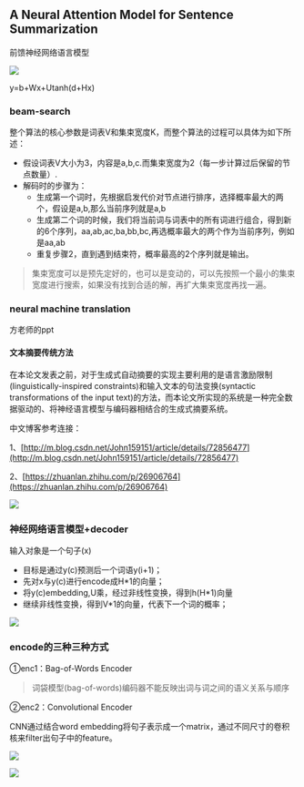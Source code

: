 ## A Neural Attention Model for Sentence Summarization ##

前馈神经网络语言模型

![](http://7te9qt.com1.z0.glb.clouddn.com/1.gif)

y=b+Wx+Utanh(d+Hx)

### beam-search ###

整个算法的核心参数是词表V和集束宽度K，而整个算法的过程可以具体为如下所述：

- 假设词表V大小为3，内容是a,b,c.而集束宽度为2（每一步计算过后保留的节点数量）.
- 解码时的步骤为：
	- 生成第一个词时，先根据启发代价对节点进行排序，选择概率最大的两个，假设是a,b,那么当前序列就是a,b
	- 生成第二个词的时候，我们将当前词与词表中的所有词进行组合，得到新的6个序列，aa,ab,ac,ba,bb,bc,再选概率最大的两个作为当前序列，例如是aa,ab
	- 重复步骤2，直到遇到结束符，概率最高的2个序列就是输出。
	
> 集束宽度可以是预先定好的，也可以是变动的，可以先按照一个最小的集束宽度进行搜索，如果没有找到合适的解，再扩大集束宽度再找一遍。

### neural machine translation ###

方老师的ppt

#### 文本摘要传统方法 ####

在本论文发表之前，对于生成式自动摘要的实现主要利用的是语言激励限制(linguistically-inspired constraints)和输入文本的句法变换(syntactic transformations of the input text)的方法，而本论文所实现的系统是一种完全数据驱动的、将神经语言模型与编码器相结合的生成式摘要系统。

中文博客参考连接：

1、[http://m.blog.csdn.net/John159151/article/details/72856477](http://m.blog.csdn.net/John159151/article/details/72856477)

2、[https://zhuanlan.zhihu.com/p/26906764](https://zhuanlan.zhihu.com/p/26906764)

![](https://pic2.zhimg.com/50/v2-19ecfd0af4f89f80afa969519f947275_hd.jpg)

### 神经网络语言模型+decoder ###

输入对象是一个句子(x)

- 目标是通过y(c)预测后一个词语y(i+1)；
- 先对x与y(c)进行encode成H*1的向量；
-  将y(c)embedding,U乘，经过非线性变换，得到h(H*1)向量
-  继续非线性变换，得到V*1的向量，代表下一个词的概率；

![](https://pic2.zhimg.com/50/v2-989fcfe96f57cc25c2683d6567ef523d_hd.jpg)

### encode的三种三种方式 ###

①enc1：Bag-of-Words Encoder 

> 词袋模型(bag-of-words)编码器不能反映出词与词之间的语义关系与顺序

②enc2：Convolutional Encoder 

CNN通过结合word embedding将句子表示成一个matrix，通过不同尺寸的卷积核来filter出句子中的feature。 

![](http://img.blog.csdn.net/20170604004211269?watermark/2/text/aHR0cDovL2Jsb2cuY3Nkbi5uZXQvSm9objE1OTE1MQ==/font/5a6L5L2T/fontsize/400/fill/I0JBQkFCMA==/dissolve/70/gravity/SouthEast)

![](http://img.blog.csdn.net/20170604004220298?watermark/2/text/aHR0cDovL2Jsb2cuY3Nkbi5uZXQvSm9objE1OTE1MQ==/font/5a6L5L2T/fontsize/400/fill/I0JBQkFCMA==/dissolve/70/gravity/SouthEast)




